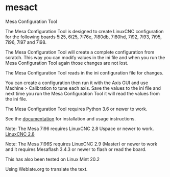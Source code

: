 # mesact
Mesa Configuration Tool

The Mesa Configuration Tool is designed to create LinuxCNC configuration for the
following boards 5i25, 6i25, 7i76e, 7i80db, 7i80hd, 7i92, 7i93, 7i95, 7i96, 7i97
and 7i98.

The Mesa Configuration Tool will create a complete configuration from scratch.
This way you can modify values in the ini file and when you run the Mesa
Configuration Tool again those changes are not lost.

The Mesa Configuration Tool reads in the ini configuration file for changes.

You can create a configuration then run it with the Axis GUI and use
Machine > Calibration to tune each axis. Save the values to the ini file and
next time you run the Mesa Configuration Tool it will read the values from the
ini file.

The Mesa Configuration Tool requires Python 3.6 or newer to work.

See the [documentation](https://gnipsel.com/mesa/mesact/index.html) for installation and
usage instructions.

Note: The Mesa 7i96 requires LinuxCNC 2.8 Uspace or newer to work.
[LinuxCNC 2.8](https://gnipsel.com/linuxcnc/uspace/debian10-emc.html)

Note: The Mesa 7i96S requires LinuxCNC 2.9 (Master) or newer to work and it
requires Mesaflash 3.4.3 or newer to flash or read the board.

This has also been tested on Linux Mint 20.2

Using Weblate.org to translate the text.
